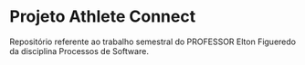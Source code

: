 # Projeto Athlete Connect

Repositório referente ao trabalho semestral do PROFESSOR Elton Figueredo da disciplina Processos de Software.



